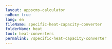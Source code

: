 ```yaml
---
layout: appscms-calculator
noBox: true
lang: en
fileName: specific-heat-capacity-converter
folderName: heat
tool: heat-converters
permalink: /specific-heat-capacity-converter
---
```



